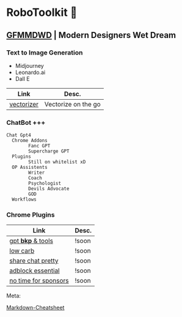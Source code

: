 # RoboToolkit 🤖
## [GFM](https://github.github.com/gfm/)[MDWD](https://github.com/samsandman/RoboToolkit/) | Modern Designers Wet Dream 


### Text to Image Generation
 + Midjourney
 + Leonardo.ai
 + Dall E


| Link | Desc. |
| --- | --- |
|[vectorizer](https://www.vectorizer.io/)| Vectorize on the go |


### ChatBot +++
    Chat Gpt4
      Chrome Addons
            Fanc GPT
            Supercharge GPT
      Plugins
            Still on whitelist xD
      OP Assistents
            Writer
            Coach
            Psychologist
            Devils Advocate
            GOD
      Workflows



### Chrome Plugins

| Link | Desc. |
| --- | --- |
|[gpt **bkp** & tools](https://chrome.google.com/webstore/detail/superpower-chatgpt/amhmeenmapldpjdedekalnfifgnpfnkc/related)| !soon |
|[low carb](https://chrome.google.com/webstore/detail/i-dont-care-about-cookies/fihnjjcciajhdojfnbdddfaoknhalnja)| !soon |
|[share chat pretty](https://chrome.google.com/webstore/detail/fancygpt/meonalmakdjaojaoipfhahcfccoecegk)| !soon |
|[adblock essential](https://chrome.google.com/webstore/detail/ublock-origin/cjpalhdlnbpafiamejdnhcphjbkeiagm)| !soon |
|[no time for sponsors](https://chrome.google.com/webstore/detail/sponsorblock-for-youtube/mnjggcdmjocbbbhaepdhchncahnbgone)| !soon |



Meta:

[Markdown-Cheatsheet](https://github.com/adam-p/markdown-here/wiki/Markdown-Cheatsheet)
